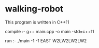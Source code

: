 # walking-robot

This program is written in C++11


compile :- g++ main.cpp -o main -std=c++11


run :- ./main -1 -1 EAST W2LW2LW2LW2
